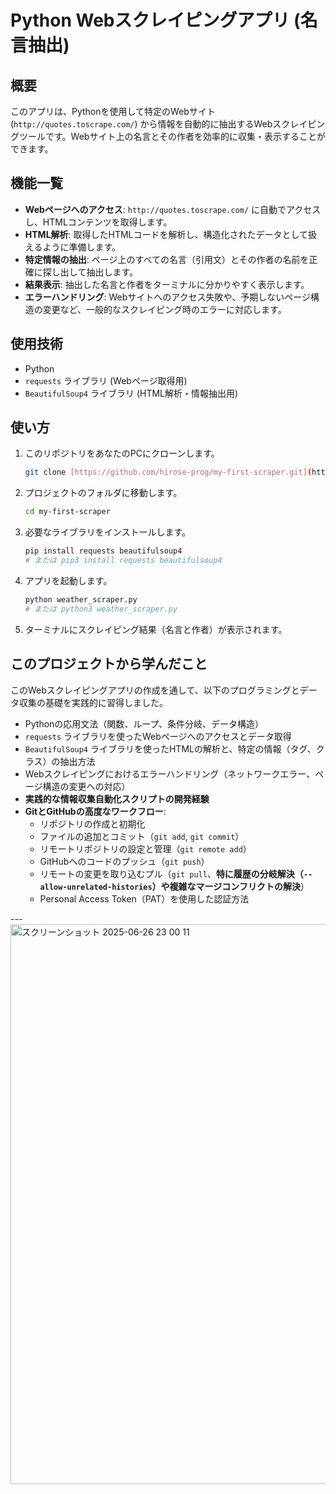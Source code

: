 # Python Webスクレイピングアプリ (名言抽出)

## 概要

このアプリは、Pythonを使用して特定のWebサイト (`http://quotes.toscrape.com/`) から情報を自動的に抽出するWebスクレイピングツールです。Webサイト上の名言とその作者を効率的に収集・表示することができます。

## 機能一覧

-   **Webページへのアクセス**: `http://quotes.toscrape.com/` に自動でアクセスし、HTMLコンテンツを取得します。
-   **HTML解析**: 取得したHTMLコードを解析し、構造化されたデータとして扱えるように準備します。
-   **特定情報の抽出**: ページ上のすべての名言（引用文）とその作者の名前を正確に探し出して抽出します。
-   **結果表示**: 抽出した名言と作者をターミナルに分かりやすく表示します。
-   **エラーハンドリング**: Webサイトへのアクセス失敗や、予期しないページ構造の変更など、一般的なスクレイピング時のエラーに対応します。

## 使用技術

-   Python
-   `requests` ライブラリ (Webページ取得用)
-   `BeautifulSoup4` ライブラリ (HTML解析・情報抽出用)

## 使い方

1.  このリポジトリをあなたのPCにクローンします。
    ```bash
    git clone [https://github.com/hirose-prog/my-first-scraper.git](https://github.com/hirose-prog/my-first-scraper.git)
    ```
2.  プロジェクトのフォルダに移動します。
    ```bash
    cd my-first-scraper
    ```
3.  必要なライブラリをインストールします。
    ```bash
    pip install requests beautifulsoup4
    # または pip3 install requests beautifulsoup4
    ```
4.  アプリを起動します。
    ```bash
    python weather_scraper.py
    # または python3 weather_scraper.py
    ```
5.  ターミナルにスクレイピング結果（名言と作者）が表示されます。

## このプロジェクトから学んだこと

このWebスクレイピングアプリの作成を通して、以下のプログラミングとデータ収集の基礎を実践的に習得しました。

-   Pythonの応用文法（関数、ループ、条件分岐、データ構造）
-   `requests` ライブラリを使ったWebページへのアクセスとデータ取得
-   `BeautifulSoup4` ライブラリを使ったHTMLの解析と、特定の情報（タグ、クラス）の抽出方法
-   Webスクレイピングにおけるエラーハンドリング（ネットワークエラー、ページ構造の変更への対応）
-   **実践的な情報収集自動化スクリプトの開発経験**
-   **GitとGitHubの高度なワークフロー**:
    -   リポジトリの作成と初期化
    -   ファイルの追加とコミット（`git add`, `git commit`）
    -   リモートリポジトリの設定と管理（`git remote add`）
    -   GitHubへのコードのプッシュ（`git push`）
    -   リモートの変更を取り込むプル（`git pull`、**特に履歴の分岐解決（`--allow-unrelated-histories`）や複雑なマージコンフリクトの解決**）
    -   Personal Access Token（PAT）を使用した認証方法

---<img width="896" alt="スクリーンショット 2025-06-26 23 00 11" src="https://github.com/user-attachments/assets/8f00cf8e-c4a0-4f52-98b5-bcf39e77ccba" />

